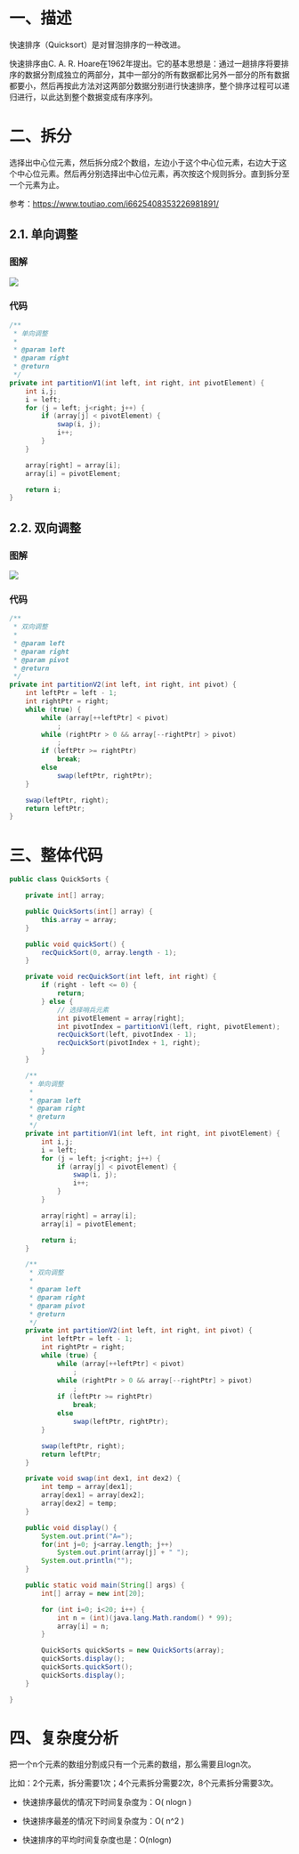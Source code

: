 # 一、描述

快速排序（Quicksort）是对冒泡排序的一种改进。

快速排序由C. A. R. Hoare在1962年提出。它的基本思想是：通过一趟排序将要排序的数据分割成独立的两部分，其中一部分的所有数据都比另外一部分的所有数据都要小，然后再按此方法对这两部分数据分别进行快速排序，整个排序过程可以递归进行，以此达到整个数据变成有序序列。

# 二、拆分

选择出中心位元素，然后拆分成2个数组，左边小于这个中心位元素，右边大于这个中心位元素。然后再分别选择出中心位元素，再次按这个规则拆分。直到拆分至一个元素为止。

参考：https://www.toutiao.com/i6625408353226981891/

## 2.1. **单向调整**

### 图解

![](../../images/快速排序-切割数组-单向调整.png)

### 代码

~~~java
/**
 * 单向调整
 *
 * @param left
 * @param right
 * @return
 */
private int partitionV1(int left, int right, int pivotElement) {
    int i,j;
    i = left;
    for (j = left; j<right; j++) {
        if (array[j] < pivotElement) {
            swap(i, j);
            i++;
        }
    }

    array[right] = array[i];
    array[i] = pivotElement;

    return i;
}
~~~

## 2.2. 双向调整

### 图解

![](../../images/快速排序-切割数组-双向调整.png)

### 代码

~~~java
/**
 * 双向调整
 *
 * @param left
 * @param right
 * @param pivot
 * @return
 */
private int partitionV2(int left, int right, int pivot) {
    int leftPtr = left - 1;
    int rightPtr = right;
    while (true) {
        while (array[++leftPtr] < pivot)
            ;
        while (rightPtr > 0 && array[--rightPtr] > pivot)
            ;
        if (leftPtr >= rightPtr)
            break;
        else
            swap(leftPtr, rightPtr);
    }

    swap(leftPtr, right);
    return leftPtr;
}
~~~

# 三、整体代码

~~~java
public class QuickSorts {

    private int[] array;

    public QuickSorts(int[] array) {
        this.array = array;
    }

    public void quickSort() {
        recQuickSort(0, array.length - 1);
    }

    private void recQuickSort(int left, int right) {
        if (right - left <= 0) {
            return;
        } else {
            // 选择哨兵元素
            int pivotElement = array[right];
            int pivotIndex = partitionV1(left, right, pivotElement);
            recQuickSort(left, pivotIndex - 1);
            recQuickSort(pivotIndex + 1, right);
        }
    }

    /**
     * 单向调整
     *
     * @param left
     * @param right
     * @return
     */
    private int partitionV1(int left, int right, int pivotElement) {
        int i,j;
        i = left;
        for (j = left; j<right; j++) {
            if (array[j] < pivotElement) {
                swap(i, j);
                i++;
            }
        }

        array[right] = array[i];
        array[i] = pivotElement;

        return i;
    }

    /**
     * 双向调整
     *
     * @param left
     * @param right
     * @param pivot
     * @return
     */
    private int partitionV2(int left, int right, int pivot) {
        int leftPtr = left - 1;
        int rightPtr = right;
        while (true) {
            while (array[++leftPtr] < pivot)
                ;
            while (rightPtr > 0 && array[--rightPtr] > pivot)
                ;
            if (leftPtr >= rightPtr)
                break;
            else
                swap(leftPtr, rightPtr);
        }

        swap(leftPtr, right);
        return leftPtr;
    }

    private void swap(int dex1, int dex2) {
        int temp = array[dex1];
        array[dex1] = array[dex2];
        array[dex2] = temp;
    }

    public void display() {
        System.out.print("A=");
        for(int j=0; j<array.length; j++)
            System.out.print(array[j] + " ");
        System.out.println("");
    }

    public static void main(String[] args) {
        int[] array = new int[20];

        for (int i=0; i<20; i++) {
            int n = (int)(java.lang.Math.random() * 99);
            array[i] = n;
        }

        QuickSorts quickSorts = new QuickSorts(array);
        quickSorts.display();
        quickSorts.quickSort();
        quickSorts.display();
    }

}
~~~

# 四、复杂度分析

把一个n个元素的数组分割成只有一个元素的数组，那么需要且logn次。

比如：2个元素，拆分需要1次；4个元素拆分需要2次，8个元素拆分需要3次。

- 快速排序最优的情况下时间复杂度为：O( nlogn )

- 快速排序最差的情况下时间复杂度为：O( n^2 )
- 快速排序的平均时间复杂度也是：O(nlogn)

